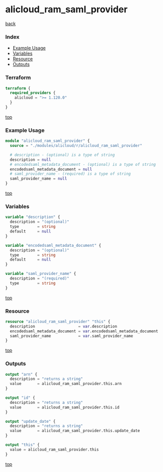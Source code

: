 # alicloud_ram_saml_provider

[back](../alicloud.md)

### Index

- [Example Usage](#example-usage)
- [Variables](#variables)
- [Resource](#resource)
- [Outputs](#outputs)

### Terraform

```terraform
terraform {
  required_providers {
    alicloud = ">= 1.120.0"
  }
}
```

[top](#index)

### Example Usage

```terraform
module "alicloud_ram_saml_provider" {
  source = "./modules/alicloud/r/alicloud_ram_saml_provider"

  # description - (optional) is a type of string
  description = null
  # encodedsaml_metadata_document - (optional) is a type of string
  encodedsaml_metadata_document = null
  # saml_provider_name - (required) is a type of string
  saml_provider_name = null
}
```

[top](#index)

### Variables

```terraform
variable "description" {
  description = "(optional)"
  type        = string
  default     = null
}

variable "encodedsaml_metadata_document" {
  description = "(optional)"
  type        = string
  default     = null
}

variable "saml_provider_name" {
  description = "(required)"
  type        = string
}
```

[top](#index)

### Resource

```terraform
resource "alicloud_ram_saml_provider" "this" {
  description                   = var.description
  encodedsaml_metadata_document = var.encodedsaml_metadata_document
  saml_provider_name            = var.saml_provider_name
}
```

[top](#index)

### Outputs

```terraform
output "arn" {
  description = "returns a string"
  value       = alicloud_ram_saml_provider.this.arn
}

output "id" {
  description = "returns a string"
  value       = alicloud_ram_saml_provider.this.id
}

output "update_date" {
  description = "returns a string"
  value       = alicloud_ram_saml_provider.this.update_date
}

output "this" {
  value = alicloud_ram_saml_provider.this
}
```

[top](#index)